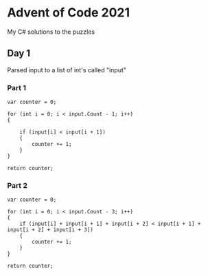 # Advent of Code 2021
My C# solutions to the puzzles

## Day 1
Parsed input to a list of int's called "input"

### Part 1

```
var counter = 0;

for (int i = 0; i < input.Count - 1; i++)
{

    if (input[i] < input[i + 1])
    {
        counter += 1;
    }
}

return counter;
```

### Part 2
```
var counter = 0;

for (int i = 0; i < input.Count - 3; i++)
{
    if (input[i] + input[i + 1] + input[i + 2] < input[i + 1] + input[i + 2] + input[i + 3])
    {
        counter += 1;
    }
}

return counter;
```
